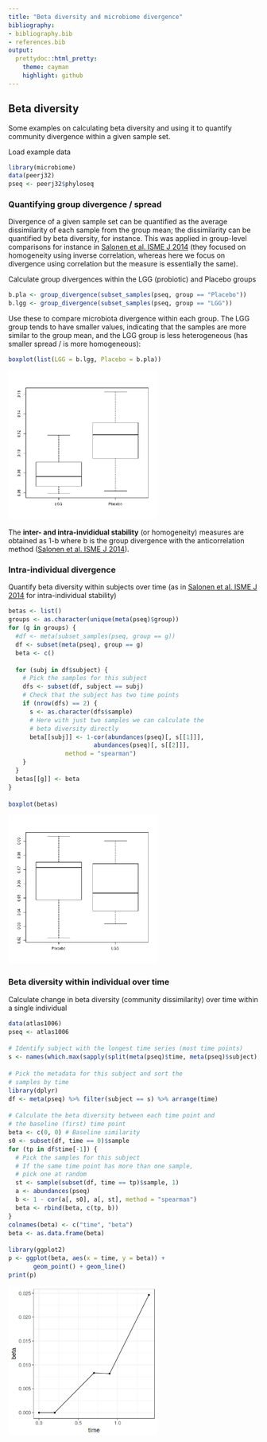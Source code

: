 ```yaml
---
title: "Beta diversity and microbiome divergence"
bibliography: 
- bibliography.bib
- references.bib
output: 
  prettydoc::html_pretty:
    theme: cayman
    highlight: github
---
```

<!--
  %\VignetteEngine{knitr::rmarkdown}
  %\VignetteIndexEntry{microbiome tutorial - variability}
  %\usepackage[utf8]{inputenc}
  %\VignetteEncoding{UTF-8}  
-->



## Beta diversity 

Some examples on calculating beta diversity and using it to quantify community divergence within a given sample set.

Load example data


```r
library(microbiome)
data(peerj32)
pseq <- peerj32$phyloseq
```


### Quantifying group divergence / spread 

Divergence of a given sample set can be quantified as the average dissimilarity of each sample from the group mean; the dissimilarity can be quantified by beta diversity, for instance. This was applied in group-level comparisons for instance in [Salonen et al. ISME J 2014](http://www.nature.com/ismej/journal/v8/n11/full/ismej201463a.html) (they focused on homogeneity using inverse correlation, whereas here we focus on divergence using correlation but the measure is essentially the same). 

Calculate group divergences within the LGG (probiotic) and Placebo groups


```r
b.pla <- group_divergence(subset_samples(pseq, group == "Placebo"))
b.lgg <- group_divergence(subset_samples(pseq, group == "LGG"))
```

Use these to compare microbiota divergence within each group. The LGG group tends to have smaller values, indicating that the samples are more similar to the group mean, and the LGG group is less heterogeneous (has smaller spread / is more homogeneous):


```r
boxplot(list(LGG = b.lgg, Placebo = b.pla))
```

<img src="figure/divergence-example2bbb-1.png" title="plot of chunk divergence-example2bbb" alt="plot of chunk divergence-example2bbb" width="300px" />

The **inter- and intra-invididual stability** (or homogeneity) measures are obtained as 1-b where b is the group divergence with the anticorrelation method ([Salonen et al. ISME J 2014](http://www.nature.com/ismej/journal/v8/n11/full/ismej201463a.html)). 



### Intra-individual divergence 

Quantify beta diversity within subjects over time (as in [Salonen et al. ISME J 2014](http://www.nature.com/ismej/journal/v8/n11/full/ismej201463a.html) for intra-individual stability)


```r
betas <- list()
groups <- as.character(unique(meta(pseq)$group))
for (g in groups) {
  #df <- meta(subset_samples(pseq, group == g))
  df <- subset(meta(pseq), group == g)
  beta <- c()

  for (subj in df$subject) {
    # Pick the samples for this subject
    dfs <- subset(df, subject == subj)
    # Check that the subject has two time points
    if (nrow(dfs) == 2) {
      s <- as.character(dfs$sample)
      # Here with just two samples we can calculate the
      # beta diversity directly
      beta[[subj]] <- 1-cor(abundances(pseq)[, s[[1]]],
      		            abundances(pseq)[, s[[2]]],
			    method = "spearman")
    }
  }
  betas[[g]] <- beta
}

boxplot(betas)
```

<img src="figure/homogeneity-example2c-1.png" title="plot of chunk homogeneity-example2c" alt="plot of chunk homogeneity-example2c" width="300px" />


### Beta diversity within individual over time

Calculate change in beta diversity (community dissimilarity) over time within a single individual


```r
data(atlas1006)
pseq <- atlas1006

# Identify subject with the longest time series (most time points)
s <- names(which.max(sapply(split(meta(pseq)$time, meta(pseq)$subject), function (x) {length(unique(x))})))

# Pick the metadata for this subject and sort the
# samples by time
library(dplyr)
df <- meta(pseq) %>% filter(subject == s) %>% arrange(time)

# Calculate the beta diversity between each time point and
# the baseline (first) time point
beta <- c(0, 0) # Baseline similarity
s0 <- subset(df, time == 0)$sample
for (tp in df$time[-1]) {
  # Pick the samples for this subject
  # If the same time point has more than one sample,
  # pick one at random
  st <- sample(subset(df, time == tp)$sample, 1)
  a <- abundances(pseq)
  b <- 1 - cor(a[, s0], a[, st], method = "spearman")
  beta <- rbind(beta, c(tp, b))
}
colnames(beta) <- c("time", "beta")
beta <- as.data.frame(beta)

library(ggplot2)
p <- ggplot(beta, aes(x = time, y = beta)) +
       geom_point() + geom_line()
print(p)       
```

<img src="figure/homogeneity-example2d-1.png" title="plot of chunk homogeneity-example2d" alt="plot of chunk homogeneity-example2d" width="300px" />


